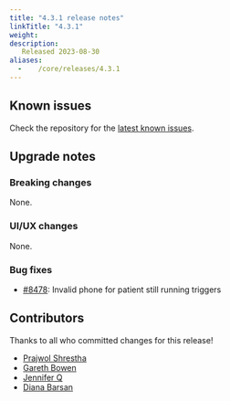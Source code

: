 ```yaml
---
title: "4.3.1 release notes"
linkTitle: "4.3.1"
weight:
description:
   Released 2023-08-30
aliases:
  -    /core/releases/4.3.1
---
```


## Known issues

Check the repository for the [latest known issues](https://github.com/medic/cht-core/issues?q=is%3Aissue+label%3A%22Affects%3A+4.3.1%22).

## Upgrade notes

### Breaking changes

None.

### UI/UX changes

None.

### Bug fixes

- [#8478](https://github.com/medic/cht-core/issues/8478): Invalid phone for patient still running triggers


## Contributors

Thanks to all who committed changes for this release!

- [Prajwol Shrestha](https://github.com/PrjShrestha)
- [Gareth Bowen](https://github.com/garethbowen)
- [Jennifer Q](https://github.com/latin-panda)
- [Diana Barsan](https://github.com/dianabarsan)

